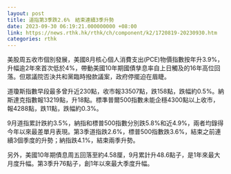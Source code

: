 ```yaml
---
layout: post
title: 道指第3季跌2.6%　結束連續3季升勢
date: 2023-09-30 06:19:21.000000000 +08:00
link: https://news.rthk.hk/rthk/ch/component/k2/1720819-20230930.htm
categories: rthk
---
```


美股周五收市個別發展，美國8月核心個人消費支出(PCE)物價指數按年升3.9%，升幅逾2年來首次低於4%，帶動美國10年期國債孳息率自上日觸及的16年高位回落。但眾議院否決共和黨臨時撥款議案，政府停擺迫在眉睫。

道瓊斯指數早段最多曾升近230點，收市報33507點，跌158點，跌幅約0.5%。納斯達克指數報13219點，升18點。標準普爾500指數未能企穩4300點以上收市，報4288點，跌11點，跌幅約0.3%。

9月道指累計跌約3.5%，納指和標普500指數分別跌5.8%和近4.9%，兩者均錄得今年以來最差單月表現。第3季道指跌2.6%，標普500指數跌3.6%，結束之前連續3個季度的升勢；納指跌4.1%，結束兩季升勢。

另外，美國10年期債息周五回落至約4.58厘，9月累計升48.6點子，是1年來最大月度升幅。第3季升76點子，創1年以來最大季度升幅。
